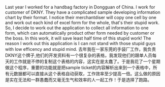 Last year I worked for a handbag factory in Dongguan of China. I work for customer of DKNY. They have a complicated sample developing information chart by their format. I notice their merchantdiser will copy one cell by one and work out each kind of excel form for the whole, that's their stupid work. So, I decide to work out the application to collect all information to one form, which can automatically product other form needed by customer or the boss. In this work, it will save least half time of this stupid work! The reason I work out this application is I can not stand with those stupid guys with low efficency and stupid mind.
去年我在一家东莞的手袋厂工作，我负责DKNY这个牌子,他们的开发资料有一个很复杂的表格，我发现他们的跟单人员每天的工作就是不停的复制这个表格的内容，这实在是太蠢了。于是我花了一个星期做这个程序，重要的功能就是把sample ticket的内容解析出来到一个表格中，所有元数据都可以直接从这个表格自动获取，工作效率至少提高一倍。这么做的原因是实在无法和一群愚蠢而又毫无生气和效率的人一起工作！于是选择了跑路。
